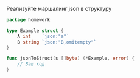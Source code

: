 Реализуйте маршалинг json в структуру

```go
package homework

type Example struct {
	A int    `json:"a"`
	B string `json:"B,omitempty"`
}

func jsonToStruct(s []byte) (*Example, error) {
	// Ваш код
}
```